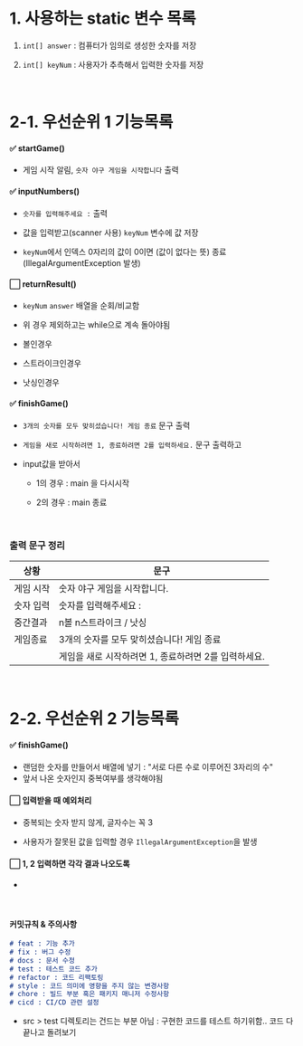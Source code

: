 # 1. 사용하는 static 변수 목록

1. `int[] answer` : 컴퓨터가 임의로 생성한 숫자를 저장

2. `int[] keyNum` : 사용자가 추측해서 입력한 숫자를 저장

<br>

# 2-1. 우선순위 1 기능목록

#### ✅ startGame()

- 게임 시작 알림, `숫자 야구 게임을 시작합니다` 출력

#### ✅ inputNumbers()

- `숫자를 입력해주세요 :` 출력

- 값을 입력받고(scanner 사용) `keyNum` 변수에 값 저장

- `keyNum`에서 인덱스 0자리의 값이 0이면 (값이 없다는 뜻) 종료 (IllegalArgumentException 발생)

#### ⬜ returnResult()

- `keyNum` `answer` 배열을 순회/비교함

- 위 경우 제외하고는 while으로 계속 돌아야됨

- 볼인경우

- 스트라이크인경우

- 낫싱인경우

#### ✅ finishGame()

- `3개의 숫자를 모두 맞히셨습니다! 게임 종료` 문구 출력

- `게임을 새로 시작하려면 1, 종료하려면 2를 입력하세요.` 문구 출력하고

- input값을 받아서
  
  - 1의 경우 : main 을 다시시작
  
  - 2의 경우 : main 종료

<br>

### 출력 문구 정리

| 상황    | 문구                              |
| ----- | ------------------------------- |
| 게임 시작 | 숫자 야구 게임을 시작합니다.                |
| 숫자 입력 | 숫자를 입력해주세요 :                    |
| 중간결과  | n볼 n스트라이크 / 낫싱                  |
| 게임종료  | 3개의 숫자를 모두 맞히셨습니다! 게임 종료        |
|       | 게임을 새로 시작하려면 1, 종료하려면 2를 입력하세요. |

<br>

# 2-2. 우선순위 2 기능목록

#### ✅ finishGame()

- 랜덤한 숫자를 만들어서 배열에 넣기 : "서로 다른 수로 이루어진 3자리의 수"
- 앞서 나온 숫자인지 중복여부를 생각해야됨

#### ⬜ 입력받을 때 예외처리

- 중복되는 숫자 받지 않게, 글자수는 꼭 3

- 사용자가 잘못된 값을 입력할 경우 `IllegalArgumentException`을 발생

#### ⬜ 1, 2 입력하면 각각 결과 나오도록

- 

<br>

#### 커밋규칙 & 주의사항

```markdown
# feat : 기능 추가
# fix : 버그 수정
# docs : 문서 수정
# test : 테스트 코드 추가
# refactor : 코드 리팩토링
# style : 코드 의미에 영향을 주지 않는 변경사항
# chore : 빌드 부분 혹은 패키지 매니저 수정사항
# cicd : CI/CD 관련 설정
```

- src > test 디렉토리는 건드는 부분 아님 : 구현한 코드를 테스트 하기위함.. 코드 다 끝나고 돌려보기
